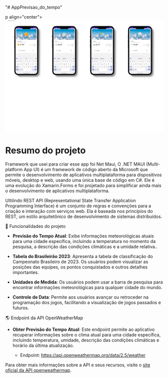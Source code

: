 "# AppPrevisao_do_tempo" 

p align="center">
<img loading="lazy" src="https://raw.githubusercontent.com/Marcos-Jose-DV/AppPrevisao_do_tempo/main/AppPrevisao.png"/>
</p>
<h1>Resumo do projeto</h1>

<p>Framework que usei para criar esse app foi Net Maui, O .NET MAUI (Multi-platform App UI) é um framework de código aberto da Microsoft que permite o desenvolvimento de aplicativos multiplataforma para dispositivos móveis, desktop e web, usando uma única base de código em C#. Ele é uma evolução do Xamarin.Forms e foi projetado para simplificar ainda mais o desenvolvimento de aplicativos multiplataforma. </p>

<p>Ultilindo REST API (Representational State Transfer Application Programming Interface) é um conjunto de regras e convenções para a criação e interação com serviços web. Ela é baseada nos princípios do REST, um estilo arquitetônico de desenvolvimento de sistemas distribuídos. </p>

:hammer: Funcionalidades do projeto

- **Previsão do Tempo Atual**: Exibe informações meteorológicas atuais para uma cidade específica, incluindo a temperatura no momento da pesquisa, a descrição das condições climáticas e a umidade relativa..

- **Tabela do Brasileirão 2023**: Apresenta a tabela de classificação do Campeonato Brasileiro de 2023. Os usuários podem visualizar as posições das equipes, os pontos conquistados e outros detalhes importantes.

- **Unidades de Medida**: Os usuários podem usar a barra de pesquisa para encontrar informações meteorológicas para qualquer cidade do mundo.

- **Controle de Data**: Permite aos usuários avançar ou retroceder na programação dos jogos, facilitando a visualização de jogos passados e futuros.

:earth_americas: Endpoint da API OpenWeatherMap

- **Obter Previsão do Tempo Atual**: Este endpoint permite ao aplicativo recuperar informações sobre o clima atual para uma cidade específica, incluindo temperatura, umidade, descrição das condições climáticas e horário da última atualização.

  - Endpoint: https://api.openweathermap.org/data/2.5/weather

Para obter mais informações sobre a API e seus recursos, visite o [site oficial da API openweathermap](https://openweathermap.org/).
